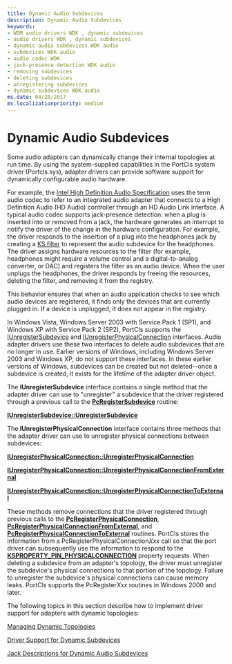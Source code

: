 ```yaml
---
title: Dynamic Audio Subdevices
description: Dynamic Audio Subdevices
keywords:
- WDM audio drivers WDK , dynamic subdevices
- audio drivers WDK , dynamic subdevices
- dynamic audio subdevices WDK audio
- subdevices WDK audio
- audio codec WDK
- jack-presence detection WDK audio
- removing subdevices
- deleting subdevices
- unregistering subdevices
- dynamic subdevices WDK audio
ms.date: 04/20/2017
ms.localizationpriority: medium
---
```


# Dynamic Audio Subdevices


Some audio adapters can dynamically change their internal topologies at run time. By using the system-supplied capabilities in the PortCls system driver (Portcls.sys), adapter drivers can provide software support for dynamically configurable audio hardware.

For example, the [Intel High Definition Audio Specification](https://www.intel.com/content/www/us/en/standards/intel-standards-and-initiatives.html) uses the term audio codec to refer to an integrated audio adapter that connects to a High Definition Audio (HD Audio) controller through an HD Audio Link interface. A typical audio codec supports jack-presence detection: when a plug is inserted into or removed from a jack, the hardware generates an interrupt to notify the driver of the change in the hardware configuration. For example, the driver responds to the insertion of a plug into the headphones jack by creating a [KS filter](../stream/ks-filters.md) to represent the audio subdevice for the headphones. The driver assigns hardware resources to the filter (for example, headphones might require a volume control and a digital-to-analog converter, or DAC) and registers the filter as an audio device. When the user unplugs the headphones, the driver responds by freeing the resources, deleting the filter, and removing it from the registry.

This behavior ensures that when an audio application checks to see which audio devices are registered, it finds only the devices that are currently plugged in. If a device is unplugged, it does not appear in the registry.

In Windows Vista, Windows Server 2003 with Service Pack 1 (SP1), and Windows XP with Service Pack 2 (SP2), PortCls supports the [IUnregisterSubdevice](/windows-hardware/drivers/ddi/portcls/nn-portcls-iunregistersubdevice) and [IUnregisterPhysicalConnection](/windows-hardware/drivers/ddi/portcls/nn-portcls-iunregisterphysicalconnection) interfaces. Audio adapter drivers use these two interfaces to delete audio subdevices that are no longer in use. Earlier versions of Windows, including Windows Server 2003 and Windows XP, do not support these interfaces. In these earlier versions of Windows, subdevices can be created but not deleted--once a subdevice is created, it exists for the lifetime of the adapter driver object.

The **IUnregisterSubdevice** interface contains a single method that the adapter driver can use to "unregister" a subdevice that the driver registered through a previous call to the [**PcRegisterSubdevice**](/windows-hardware/drivers/ddi/portcls/nf-portcls-pcregistersubdevice) routine:

[**IUnregisterSubdevice::UnregisterSubdevice**](/windows-hardware/drivers/ddi/portcls/nf-portcls-iunregistersubdevice-unregistersubdevice)

The **IUnregisterPhysicalConnection** interface contains three methods that the adapter driver can use to unregister physical connections between subdevices:

[**IUnregisterPhysicalConnection::UnregisterPhysicalConnection**](/windows-hardware/drivers/ddi/portcls/nf-portcls-iunregisterphysicalconnection-unregisterphysicalconnection)

[**IUnregisterPhysicalConnection::UnregisterPhysicalConnectionFromExternal**](/windows-hardware/drivers/ddi/portcls/nf-portcls-iunregisterphysicalconnection-unregisterphysicalconnectionfromexternal)

[**IUnregisterPhysicalConnection::UnregisterPhysicalConnectionToExternal**](/windows-hardware/drivers/ddi/portcls/nf-portcls-iunregisterphysicalconnection-unregisterphysicalconnectiontoexternal)

These methods remove connections that the driver registered through previous calls to the [**PcRegisterPhysicalConnection**](/windows-hardware/drivers/ddi/portcls/nf-portcls-pcregisterphysicalconnection), [**PcRegisterPhysicalConnectionFromExternal**](/windows-hardware/drivers/ddi/portcls/nf-portcls-pcregisterphysicalconnectionfromexternal), and [**PcRegisterPhysicalConnectionToExternal**](/windows-hardware/drivers/ddi/portcls/nf-portcls-pcregisterphysicalconnectiontoexternal) routines. PortCls stores the information from a PcRegisterPhysicalConnection*Xxx* call so that the port driver can subsequently use the information to respond to the [**KSPROPERTY\_PIN\_PHYSICALCONNECTION**](../stream/ksproperty-pin-physicalconnection.md) property requests. When deleting a subdevice from an adapter's topology, the driver must unregister the subdevice's physical connections to that portion of the topology. Failure to unregister the subdevice's physical connections can cause memory leaks. PortCls supports the PcRegister*Xxx* routines in Windows 2000 and later.

The following topics in this section describe how to implement driver support for adapters with dynamic topologies:

[Managing Dynamic Topologies](managing-dynamic-topologies.md)

[Driver Support for Dynamic Subdevices](driver-support-for-dynamic-subdevices.md)

[Jack Descriptions for Dynamic Audio Subdevices](jack-descriptions-for-dynamic-audio-subdevices.md)

 

